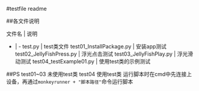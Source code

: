 #testfile readme

##各文件说明

文件名 | 说明
- | -
test.py | test类文件 
test01_InstallPackage.py | 安装app测试 
test02_JellyFishPress.py | 浮光点击测试 
test03_JellyFishPlay.py | 浮光滑动测试 
test04_testExample01.py | 使用test类的示例测试 

##PS
test01~03 未使用test类
test04 使用test类
运行脚本时在cmd中先连接上设备，再通过`monkeyrunner + "脚本路径"`命令运行脚本
